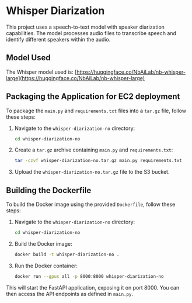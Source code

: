 # Whisper Diarization

This project uses a speech-to-text model with speaker diarization capabilities. The model processes audio files to
transcribe speech and identify different speakers within the audio.

## Model Used

The Whisper model used
is: [https://huggingface.co/NbAiLab/nb-whisper-large](https://huggingface.co/NbAiLab/nb-whisper-large)

## Packaging the Application for EC2 deployment

To package the `main.py` and `requirements.txt` files into a `tar.gz` file, follow these steps:

1. Navigate to the `whisper-diarization-no` directory:
    ```sh
    cd whisper-diarization-no
    ```

2. Create a `tar.gz` archive containing `main.py` and `requirements.txt`:
    ```sh
    tar -czvf whisper-diarization-no.tar.gz main.py requirements.txt
    ```

3. Upload the `whisper-diarization-no.tar.gz` file to the S3 bucket.

## Building the Dockerfile

To build the Docker image using the provided `Dockerfile`, follow these steps:

1. Navigate to the `whisper-diarization-no` directory:
    ```sh
    cd whisper-diarization-no
    ```

2. Build the Docker image:
    ```sh
    docker build -t whisper-diarization-no .
    ```

3. Run the Docker container:
    ```sh
    docker run --gpus all -p 8000:8000 whisper-diarization-no
    ```

This will start the FastAPI application, exposing it on port 8000. You can then access the API endpoints as defined in
`main.py`.